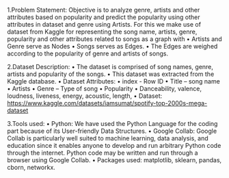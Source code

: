 1.Problem Statement:
Objective is to analyze genre, artists and other attributes based on popularity and predict the popularity using other attributes in dataset and genre using Artists. For this we make use of dataset from Kaggle for representing the song name, artists, genre, popularity and other attributes related to songs as a graph with 
•	Artists and Genre serve as Nodes
•	Songs serves as Edges. 
•	The Edges are weighed according to the popularity of genre and artists of songs. 

2.Dataset Description:
• The dataset is comprised of song names, genre, artists and popularity of the songs. 
•	This dataset was extracted from the Kaggle database. 
•	Dataset Attributes:
•	index - Row ID
•	Title – song name 
•	Artists
•	Genre – Type of song
•	Popularity
•	Danceability, valence, loudness, liveness, energy, acoustic, length, 
• Dataset: https://www.kaggle.com/datasets/iamsumat/spotify-top-2000s-mega-dataset 

3.Tools used:
• Python: We have used the Python Language for the coding part because of   its User-friendly Data Structures.
•	Google Collab: Google Collab is particularly well suited to machine learning, data analysis, and education since it enables anyone to develop and run arbitrary Python code through the internet. Python code may be written and run through a browser using Google Collab.
•	Packages used: matplotlib, sklearn, pandas, cborn, networkx.
